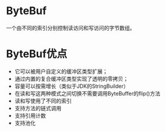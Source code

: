 # ByteBuf

一个由不同的索引分别控制读访问和写访问的字节数组。

# ByteBuf优点

- 它可以被用户自定义的缓冲区类型扩展；
- 通过内置的复合缓冲区类型实现了透明的零拷贝；
- 容量可以按需增长（类似于JDK的StringBuilder）
- 在读和写这两种模式之间切换不需要调用ByteBuffer的flip()方法
- 读和写使用了不同的索引
- 支持方法的链式调用
- 支持引用计数
- 支持池化


